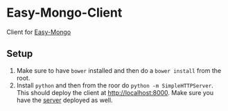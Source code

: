 # Easy-Mongo-Client

Client for [Easy-Mongo](https://github.com/code-pool/Easy-Mongo)

## Setup

1. Make sure to have ````bower```` installed and then do a ````bower install```` from the root.
2. Install ````python```` and then from the roor do ````python -m SimpleHTTPServer````. This should deploy the client at [http://localhost:8000](http://localhost:8000). Make sure you have the [server](https://github.com/code-pool/Easy-Mongo-Server) deployed as well.

